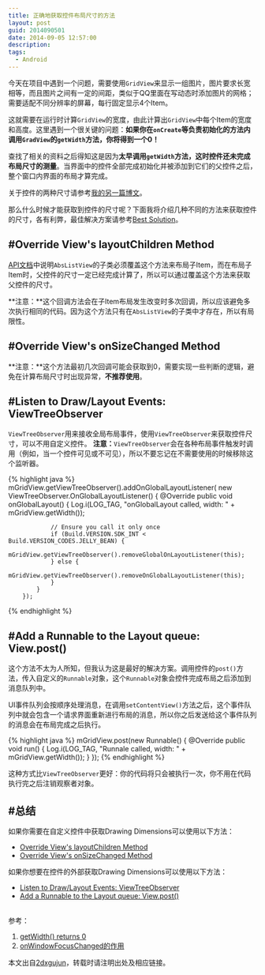 ```yaml
---
title: 正确地获取控件布局尺寸的方法
layout: post
guid: 2014090501
date: 2014-09-05 12:57:00
description: 
tags:
  - Android
---
```



今天在项目中遇到一个问题，需要使用`GridView`来显示一组图片，图片要求长宽相等，而且图片之间有一定的间距，类似于QQ里面在写动态时添加图片的网格；需要适配不同分辨率的屏幕，每行固定显示4个Item。

这就需要在运行时计算`GridView`的宽度，由此计算出`GridView`中每个Item的宽度和高度。这里遇到一个很关键的问题：**如果你在`onCreate`等负责初始化的方法内调用`GradView`的`getWidth`方法，你将得到一个0！**

查找了相关的资料之后得知这是因为**太早调用`getWidth`方法，这时控件还未完成布局尺寸的测量**。当界面中的控件全部完成初始化并被添加到它们的父控件之后，整个窗口内界面的布局才算完成。

关于控件的两种尺寸请参考[我的另一篇博文](http://2dxgujun.github.io/09-08-2014/Difference-between-Measured-Dimensions-and-Drawing-Dimensions.html)。

那么什么时候才能获取到控件的尺寸呢？下面我将介绍几种不同的方法来获取控件的尺寸，各有利弊，最佳解决方案请参考[Best Solution](#solution_4)。

#Override View's layoutChildren Method <a id="solution_1"></a>
---
[API文档](https://developer.android.com/reference/android/widget/AbsListView.html#layoutChildren())中说明`AbsListView`的子类必须覆盖这个方法来布局子Item，而在布局子Item时，父控件的尺寸一定已经完成计算了，所以可以通过覆盖这个方法来获取父控件的尺寸。

**注意：**这个回调方法会在子Item布局发生改变时多次回调，所以应该避免多次执行相同的代码。因为这个方法只有在`AbsListView`的子类中才存在，所以有局限性。

#Override View's onSizeChanged Method <a id="solution_2"></a>
---
**注意：**这个方法最初几次回调可能会获取到0，需要实现一些判断的逻辑，避免在计算布局尺寸时出现异常，**不推荐使用**。

#Listen to Draw/Layout Events: ViewTreeObserver <a id="solution_3"></a>
---
`ViewTreeObserver`用来接收全局布局事件，使用`ViewTreeObserver`来获取控件尺寸，可以不用自定义控件。
**注意：**`ViewTreeObserver`会在各种布局事件触发时调用（例如，当一个控件可见或不可见），所以不要忘记在不需要使用的时候移除这个监听器。

{% highlight java %}
mGridView.getViewTreeObserver().addOnGlobalLayoutListener(
		new ViewTreeObserver.OnGlobalLayoutListener() {
			@Override
			public void onGlobalLayout() {
				Log.i(LOG_TAG, "onGlobalLayout called, width: "
						+ mGridView.getWidth());

                // Ensure you call it only once
				if (Build.VERSION.SDK_INT < Build.VERSION_CODES.JELLY_BEAN) {
					mGridView.getViewTreeObserver().removeGlobalOnLayoutListener(this);
				} else {
					mGridView.getViewTreeObserver().removeOnGlobalLayoutListener(this);
				}
			}
		});
{% endhighlight %}


#Add a Runnable to the Layout queue: View.post() <a id="solution_4"></a>
---
这个方法不太为人所知，但我认为这是最好的解决方案。调用控件的`post()`方法，传入自定义的`Runnable`对象，这个`Runnable`对象会控件完成布局之后添加到消息队列中。

UI事件队列会按顺序处理消息，在调用`setContentView()`方法之后，这个事件队列中就会包含一个请求界面重新进行布局的消息，所以你之后发送给这个事件队列的消息会在布局完成之后执行。

{% highlight java %}
mGridView.post(new Runnable() {
	@Override
	public void run() {
		Log.i(LOG_TAG, "Runnale called, width: " + mGridView.getWidth());
	}
});
{% endhighlight %}

这种方式比`ViewTreeObserver`更好：你的代码将只会被执行一次，你不用在代码执行完之后注销观察者对象。


#总结
---
如果你需要在自定义控件中获取Drawing Dimensions可以使用以下方法：

- [Override View's layoutChildren Method](#solution_1)
- [Override View's onSizeChanged Method](#solution_2)

如果你想要在控件的外部获取Drawing Dimensions可以使用以下方法：

- [Listen to Draw/Layout Events: ViewTreeObserver](#solution_3)
- [Add a Runnable to the Layout queue: View.post()](#solution_4)


<br/>
参考：

1. [getWidth() returns 0](http://stackoverflow.com/questions/3591784/getwidth-returns-0)
2. [onWindowFocusChanged的作用](http://blog.csdn.net/pi9nc/article/details/9237031)

本文出自[2dxgujun](http://github.com/2dxgujun)，转载时请注明出处及相应链接。